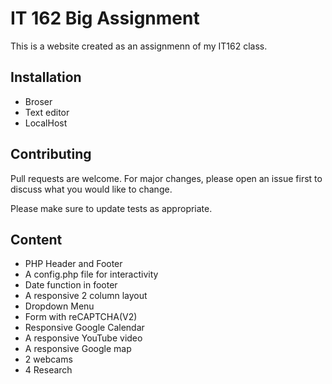 # IT 162 Big Assignment

This is a website created as an assignmenn of my IT162 class. 

## Installation

* Broser
* Text editor
* LocalHost

## Contributing
Pull requests are welcome. For major changes, please open an issue first to discuss what you would like to change.

Please make sure to update tests as appropriate.

## Content
* PHP Header and Footer
* A config.php file for interactivity
* Date function in footer
* A responsive 2 column layout
* Dropdown Menu
* Form with reCAPTCHA(V2)
* Responsive Google Calendar
* A responsive YouTube video
* A responsive Google map
* 2 webcams
* 4 Research
